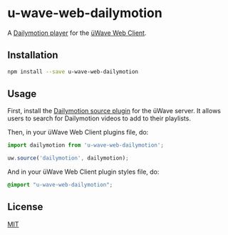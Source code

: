 # u-wave-web-dailymotion

A [Dailymotion player] for the [üWave Web Client].

## Installation

```bash
npm install --save u-wave-web-dailymotion
```

## Usage

First, install the [Dailymotion source plugin] for the üWave server. It allows
users to search for Dailymotion videos to add to their playlists.

Then, in your üWave Web Client plugins file, do:

```js
import dailymotion from 'u-wave-web-dailymotion';

uw.source('dailymotion', dailymotion);
```

And in your üWave Web Client plugin styles file, do:

```css
@import "u-wave-web-dailymotion";
```

## License

[MIT]

[Dailymotion player]: https://github.com/u-wave/react-dailymotion
[Dailymotion source plugin]: https://github.com/u-wave/u-wave-source-dailymotion
[üWave Web Client]: https://github.com/u-wave/web
[MIT]: ./LICENSE

